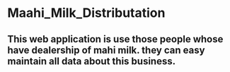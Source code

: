 # Maahi_Milk_Distributation
## This web application is use those people whose have dealership of mahi milk. they can easy maintain all data about this business.
